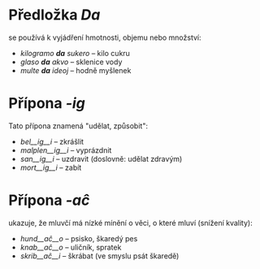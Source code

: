 # Předložka *Da*

se používá k vyjádření hmotnosti, objemu nebo množství:

- *kilogramo __da__ sukero* – kilo cukru
- *glaso __da__ akvo* – sklenice vody 
- *multe __da__ ideoj* – hodně myšlenek 

# Přípona *-ig*

Tato přípona znamená "udělat, způsobit":

- *bel__ig__i* – zkrášlit
- *malplen__ig__i* – vyprázdnit
- *san__ig__i* – uzdravit (doslovně: udělat zdravým)
- *mort__ig__i* – zabít 

# Přípona *-aĉ*

ukazuje, že mluvčí má nízké mínění o věci, o které mluví (snížení kvality):

- *hund__aĉ__o* – psisko, škaredý pes
- *knab__aĉ__o* – uličník, spratek
- *skrib__aĉ__i* – škrábat (ve smyslu psát škaredě)
